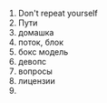 
1. Don't repeat yourself
2. Пути
3. домашка
4. поток, блок
5. бокс модель
6. девопс
7. вопросы
8. лицензии
9. 
